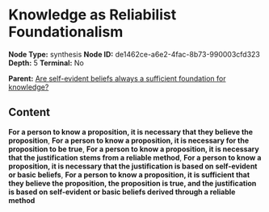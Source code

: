 # Knowledge as Reliabilist Foundationalism

**Node Type:** synthesis
**Node ID:** de1462ce-a6e2-4fac-8b73-990003cfd323
**Depth:** 5
**Terminal:** No

**Parent:** [Are self-evident beliefs always a sufficient foundation for knowledge?](are-self-evident-beliefs-always-a-sufficient-foundation-for-knowledge-antithesis-11cd7fc5-9c54-4578-a006-fd9cae921c91.md)

## Content

**For a person to know a proposition, it is necessary that they believe the proposition**, **For a person to know a proposition, it is necessary for the proposition to be true**, **For a person to know a proposition, it is necessary that the justification stems from a reliable method**, **For a person to know a proposition, it is necessary that the justification is based on self-evident or basic beliefs**, **For a person to know a proposition, it is sufficient that they believe the proposition, the proposition is true, and the justification is based on self-evident or basic beliefs derived through a reliable method**
